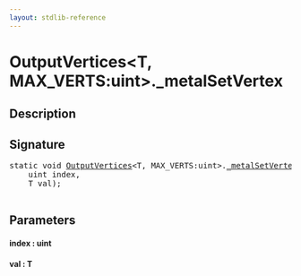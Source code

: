 ```yaml
---
layout: stdlib-reference
---
```


# OutputVertices\<T, MAX\_VERTS:uint\>\.\_metalSetVertex

## Description





## Signature 

<pre>
<span class='code_keyword'>static</span> <span class="code_keyword">void</span> <a href="/stdlib-reference/types/OutputVertices/index" class="code_type">OutputVertices</a>&lt;T, MAX_VERTS:<span class="code_keyword">uint</span>&gt;.<a href="/stdlib-reference/types/OutputVertices/metalSetVertex">_metalSetVertex</a>(
    <span class="code_keyword">uint</span> <span class='code_param'>index</span>,
    T <span class='code_param'>val</span>);

</pre>

## Parameters

#### index : uint
#### val : T

